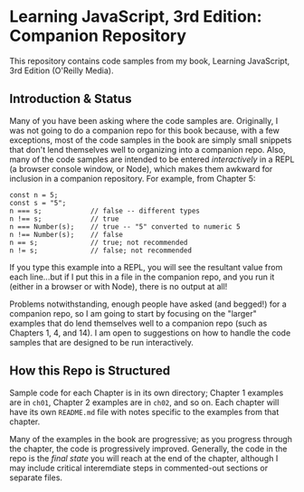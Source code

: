 # Learning JavaScript, 3rd Edition: Companion Repository

This repository contains code samples from my book, Learning JavaScript, 3rd Edition (O'Reilly Media).

## Introduction & Status

Many of you have been asking where the code samples are.  Originally, I was not going to do a companion repo for this book because, with a few exceptions, most of the code samples in the book are simply small snippets that don't lend themselves well to organizing into a companion repo.  Also, many of the code samples are intended to be entered _interactively_ in a REPL (a browser console window, or Node), which makes them awkward for inclusion in a companion repository.  For example, from Chapter 5:

    const n = 5;
    const s = "5";
    n === s;            // false -- different types
    n !== s;            // true
    n === Number(s);    // true -- "5" converted to numeric 5
    n !== Number(s);    // false
    n == s;             // true; not recommended
    n != s;             // false; not recommended

If you type this example into a REPL, you will see the resultant value from each line...but if I put this in a file in the companion repo, and you run it (either in a browser or with Node), there is no output at all!

Problems notwithstanding, enough people have asked (and begged!) for a companion repo, so I am going to start by focusing on the "larger" examples that do lend themselves well to a companion repo (such as Chapters 1, 4, and 14).  I am open to suggestions on how to handle the code samples that are designed to be run interactively.

## How this Repo is Structured

Sample code for each Chapter is in its own directory; Chapter 1 examples are in `ch01`, Chapter 2 examples are in `ch02`, and so on.  Each chapter will have its own `README.md` file with notes specific to the examples from that chapter.

Many of the examples in the book are progressive; as you progress through the chapter, the code is progressively improved.  Generally, the code in the repo is the _final state_ you will reach at the end of the chapter, although I may include critical interemdiate steps in commented-out sections or separate files.
